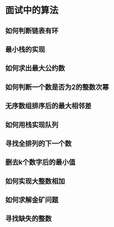 # 面试中的算法

## 如何判断链表有环

## 最小栈的实现

## 如何求出最大公约数

## 如何判断一个数是否为2的整数次幂

## 无序数组排序后的最大相邻差

## 如何用栈实现队列

## 寻找全排列的下一个数

## 删去k个数字后的最小值

## 如何实现大整数相加

## 如何求解金矿问题

## 寻找缺失的整数

